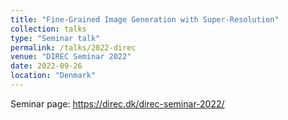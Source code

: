 ```yaml
---
title: "Fine-Grained Image Generation with Super-Resolution"
collection: talks
type: "Seminar talk"
permalink: /talks/2022-direc
venue: "DIREC Seminar 2022"
date: 2022-09-26
location: "Denmark"
---
```



Seminar page: <https://direc.dk/direc-seminar-2022/>
